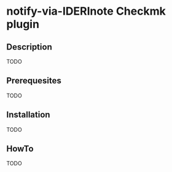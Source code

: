 # notify-via-IDERInote Checkmk plugin

## Description
TODO

## Prerequesites
TODO

## Installation
TODO

## HowTo
TODO
